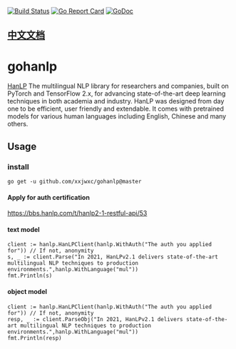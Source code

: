 
[![Build Status](https://travis-ci.org/hankcs/gohanlp.svg?branch=main)](https://travis-ci.org/hankcs/gohanlp)
[![Go Report Card](https://goreportcard.com/badge/github.com/hankcs/gohanlp)](https://goreportcard.com/report/github.com/hankcs/gohanlp)
[![GoDoc](https://godoc.org/github.com/hankcs/gohanlp?status.svg)](https://godoc.org/github.com/hankcs/gohanlp)

## [中文文档](README_zh_cn.md)

# gohanlp
[HanLP](https://github.com/hankcs/HanLP) The multilingual NLP library for researchers and companies, built on PyTorch and TensorFlow 2.x, for advancing state-of-the-art deep learning techniques in both academia and industry. HanLP was designed from day one to be efficient, user friendly and extendable. It comes with pretrained models for various human languages including English, Chinese and many others.



## Usage

### install

```
go get -u github.com/xxjwxc/gohanlp@master

```

#### Apply for auth certification

https://bbs.hanlp.com/t/hanlp2-1-restful-api/53

#### text model

```
client := hanlp.HanLPClient(hanlp.WithAuth("The auth you applied for")) // If not, anonymity
s, _ := client.Parse("In 2021, HanLPv2.1 delivers state-of-the-art multilingual NLP techniques to production environments.",hanlp.WithLanguage("mul"))
fmt.Println(s)
```

#### object model

```
client := hanlp.HanLPClient(hanlp.WithAuth("The auth you applied for")) // If not, anonymity
resp, _ := client.ParseObj("In 2021, HanLPv2.1 delivers state-of-the-art multilingual NLP techniques to production environments.",hanlp.WithLanguage("mul"))
fmt.Println(resp)
```


